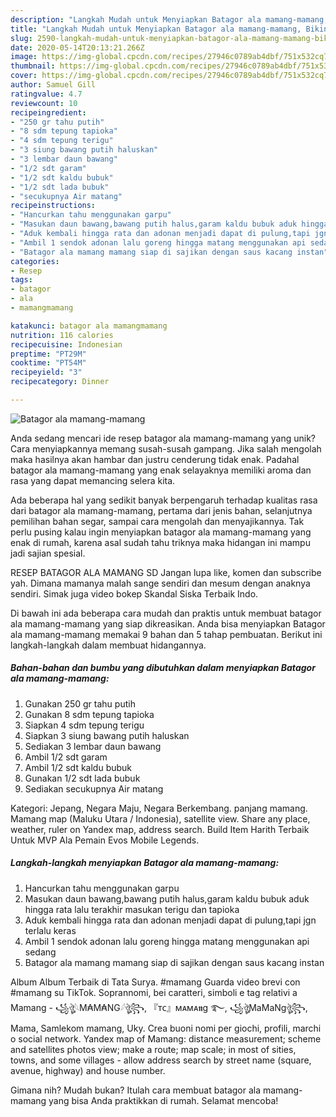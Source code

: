 ```yaml
---
description: "Langkah Mudah untuk Menyiapkan Batagor ala mamang-mamang, Bikin Ngiler"
title: "Langkah Mudah untuk Menyiapkan Batagor ala mamang-mamang, Bikin Ngiler"
slug: 2590-langkah-mudah-untuk-menyiapkan-batagor-ala-mamang-mamang-bikin-ngiler
date: 2020-05-14T20:13:21.266Z
image: https://img-global.cpcdn.com/recipes/27946c0789ab4dbf/751x532cq70/batagor-ala-mamang-mamang-foto-resep-utama.jpg
thumbnail: https://img-global.cpcdn.com/recipes/27946c0789ab4dbf/751x532cq70/batagor-ala-mamang-mamang-foto-resep-utama.jpg
cover: https://img-global.cpcdn.com/recipes/27946c0789ab4dbf/751x532cq70/batagor-ala-mamang-mamang-foto-resep-utama.jpg
author: Samuel Gill
ratingvalue: 4.7
reviewcount: 10
recipeingredient:
- "250 gr tahu putih"
- "8 sdm tepung tapioka"
- "4 sdm tepung terigu"
- "3 siung bawang putih haluskan"
- "3 lembar daun bawang"
- "1/2 sdt garam"
- "1/2 sdt kaldu bubuk"
- "1/2 sdt lada bubuk"
- "secukupnya Air matang"
recipeinstructions:
- "Hancurkan tahu menggunakan garpu"
- "Masukan daun bawang,bawang putih halus,garam kaldu bubuk aduk hingga rata lalu terakhir masukan terigu dan tapioka"
- "Aduk kembali hingga rata dan adonan menjadi dapat di pulung,tapi jgn terlalu keras"
- "Ambil 1 sendok adonan lalu goreng hingga matang menggunakan api sedang"
- "Batagor ala mamang mamang siap di sajikan dengan saus kacang instan"
categories:
- Resep
tags:
- batagor
- ala
- mamangmamang

katakunci: batagor ala mamangmamang 
nutrition: 116 calories
recipecuisine: Indonesian
preptime: "PT29M"
cooktime: "PT54M"
recipeyield: "3"
recipecategory: Dinner

---
```



![Batagor ala mamang-mamang](https://img-global.cpcdn.com/recipes/27946c0789ab4dbf/751x532cq70/batagor-ala-mamang-mamang-foto-resep-utama.jpg)

Anda sedang mencari ide resep batagor ala mamang-mamang yang unik? Cara menyiapkannya memang susah-susah gampang. Jika salah mengolah maka hasilnya akan hambar dan justru cenderung tidak enak. Padahal batagor ala mamang-mamang yang enak selayaknya memiliki aroma dan rasa yang dapat memancing selera kita.

Ada beberapa hal yang sedikit banyak berpengaruh terhadap kualitas rasa dari batagor ala mamang-mamang, pertama dari jenis bahan, selanjutnya pemilihan bahan segar, sampai cara mengolah dan menyajikannya. Tak perlu pusing kalau ingin menyiapkan batagor ala mamang-mamang yang enak di rumah, karena asal sudah tahu triknya maka hidangan ini mampu jadi sajian spesial.

RESEP BATAGOR ALA MAMANG SD Jangan lupa like, komen dan subscribe yah. Dimana mamanya malah sange sendiri dan mesum dengan anaknya sendiri. Simak juga video bokep Skandal Siska Terbaik Indo.


Di bawah ini ada beberapa cara mudah dan praktis untuk membuat batagor ala mamang-mamang yang siap dikreasikan. Anda bisa menyiapkan Batagor ala mamang-mamang memakai 9 bahan dan 5 tahap pembuatan. Berikut ini langkah-langkah dalam membuat hidangannya.

<!--inarticleads1-->

##### Bahan-bahan dan bumbu yang dibutuhkan dalam menyiapkan Batagor ala mamang-mamang:

1. Gunakan 250 gr tahu putih
1. Gunakan 8 sdm tepung tapioka
1. Siapkan 4 sdm tepung terigu
1. Siapkan 3 siung bawang putih haluskan
1. Sediakan 3 lembar daun bawang
1. Ambil 1/2 sdt garam
1. Ambil 1/2 sdt kaldu bubuk
1. Gunakan 1/2 sdt lada bubuk
1. Sediakan secukupnya Air matang


Kategori: Jepang, Negara Maju, Negara Berkembang. panjang mamang. Mamang map (Maluku Utara / Indonesia), satellite view. Share any place, weather, ruler on Yandex map, address search. Build Item Harith Terbaik Untuk MVP Ala Pemain Evos Mobile Legends. 

<!--inarticleads2-->

##### Langkah-langkah menyiapkan Batagor ala mamang-mamang:

1. Hancurkan tahu menggunakan garpu
1. Masukan daun bawang,bawang putih halus,garam kaldu bubuk aduk hingga rata lalu terakhir masukan terigu dan tapioka
1. Aduk kembali hingga rata dan adonan menjadi dapat di pulung,tapi jgn terlalu keras
1. Ambil 1 sendok adonan lalu goreng hingga matang menggunakan api sedang
1. Batagor ala mamang mamang siap di sajikan dengan saus kacang instan


Album Album Terbaik di Tata Surya. #mamang Guarda video brevi con #mamang su TikTok. Soprannomi, bei caratteri, simboli e tag relativi a Mamang - ꧁ঔৣ𓆩M₳M₳NG𓆪ঔৣ꧂, 『ᴛᴄ』ᴍᴀᴍᴀ𝖓g ࿐, ꧁ঔৣMaMaNgঔৣ꧂, Mama, Samlekom mamang, Uky. Crea buoni nomi per giochi, profili, marchi o social network. Yandex map of Mamang: distance measurement; scheme and satellites photos view; make a route; map scale; in most of sities, towns, and some villages - allow address search by street name (square, avenue, highway) and house number. 

Gimana nih? Mudah bukan? Itulah cara membuat batagor ala mamang-mamang yang bisa Anda praktikkan di rumah. Selamat mencoba!
